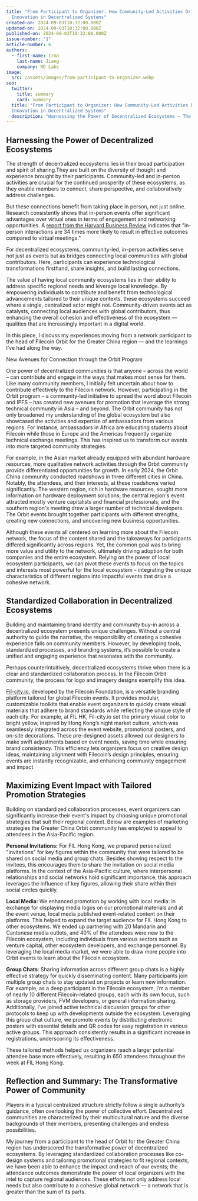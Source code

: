 ```yaml
---
title: "From Participant to Organizer: How Community-Led Activities Drive
  Innovation in Decentralized Systems"
created-on: 2024-09-03T10:32:00.000Z
updated-on: 2024-09-03T10:32:00.000Z
published-on: 2024-09-03T10:32:00.000Z
issue-number: "1"
article-number: 6
authors:
  - first-name: Irma
    last-name: Jiang
    company: ND Labs
image:
  src: /assets/images/from-participant-to-organizer.webp
seo:
  twitter:
    title: summary
    card: summary
  title: "From Participant to Organizer: How Community-Led Activities Drive
  Innovation in Decentralized Systems"
  description: "Harnessing the Power of Decentralized Ecosystems — The strength of decentralized ecosystems lies in their broad participation and spirit of sharing.They are built on the diversity of thought and experience brought by..."
---
```


## Harnessing the Power of Decentralized Ecosystems

The strength of decentralized ecosystems lies in their broad participation and spirit of sharing.They are built on the diversity of thought and experience brought by their participants. Community-led and in-person activities are crucial for the continued prosperity of these ecosystems, as they enable members to connect, share perspective, and collaboratively address challenges.

But these connections benefit from taking place in person, not just online. Research consistently shows that in-person events offer significant advantages over virtual ones in terms of engagement and networking opportunities. A [report from the Harvard Business Review](https://hbr.org/2017/04/a-face-to-face-request-is-34-times-more-successful-than-an-email) indicates that "in-person interactions are 34 times more likely to result in effective outcomes compared to virtual meetings."

For decentralized ecosystems, community-led, in-person activities serve not just as events but as bridges connecting local communities with global contributors. Here, participants can experience technological transformations firsthand, share insights, and build lasting connections.

The value of having local community ecosystems lies in their ability to address specific regional needs and leverage local knowledge. By empowering individuals to contribute and benefit from technological advancements tailored to their unique contexts, these ecosystems succeed where a single, centralized actor might not. Community-driven events act as catalysts, connecting local audiences with global contributors, thus enhancing the overall cohesion and effectiveness of the ecosystem –– qualities that are increasingly important in a digital world.

In this piece, I discuss my experiences moving from a network participant to the head of Filecoin Orbit for the Greater China region –– and the learnings I’ve had along the way.

New Avenues for Connection through the Orbit Program

One power of decentralized communities is that anyone – across the world – can contribute and engage in the ways that makes most sense for them. Like many community members, I initially felt uncertain about how to contribute effectively to the Filecoin network. However, participating in the Orbit program – a community-led initiative to spread the word about Filecoin and IPFS – has created new avenues for promotion that leverage the strong technical community in Asia – and beyond. The Orbit community has not only broadened my understanding of the global ecosystem but also showcased the activities and expertise of ambassadors from various regions. For instance, ambassadors in Africa are educating students about Filecoin while those in Europe and the Americas frequently organize technical exchange meetings. This has inspired us to transform our events into more targeted community strategies.

For example, in the Asian market already equipped with abundant hardware resources, more qualitative network activities through the Orbit community provide differentiated opportunities for growth. In early 2024, the Orbit China community conducted roadshows in three different cities in China. Notably, the attendees, and their interests, at these roadshows varied significantly. The western region, rich in hardware resources, sought more information on hardware deployment solutions; the central region's event attracted mostly venture capitalists and financial professionals; and the southern region's meeting drew a larger number of technical developers. The Orbit events brought together participants with different strengths, creating new connections, and uncovering new business opportunities.

Although these events all centered on learning more about the Filecoin network, the focus of the content shared and the takeaways for participants differed significantly across regions. Yet, the common goal was to bring more value and utility to the network, ultimately driving adoption for both companies and the entire ecosystem. Relying on the power of local ecosystem participants, we can pivot these events to focus on the topics and interests most powerful for the local ecosystem – integrating the unique characteristics of different regions into impactful events that drive a cohesive network.

## Standardized Collaboration in Decentralized Ecosystems

Building and maintaining brand identity and community buy-in across a decentralized ecosystem presents unique challenges. Without a central authority to guide the narrative, the responsibility of creating a cohesive experience falls on community members. However, by developing tools, standardized processes, and branding systems, it’s possible to create a unified and engaging experience that resonates with the community.

Perhaps counterintuitively, decentralized ecosystems thrive when there is a clear and standardized collaboration process. In the Filecoin Orbit community, the process for logo and imagery designs exemplify this idea.

[Fil-city.io](http://Fil-city.io), developed by the Filecoin Foundation, is a versatile branding platform tailored for global Filecoin events. It provides modular, customizable toolkits that enable event organizers to quickly create visual materials that adhere to brand standards while reflecting the unique style of each city. For example, at FIL HK, Fil-city.io set the primary visual color to bright yellow, inspired by Hong Kong’s night market culture, which was seamlessly integrated across the event website, promotional posters, and on-site decorations. These pre-designed assets allowed our designers to make swift adjustments based on event needs, saving time while ensuring brand consistency. This efficiency lets organizers focus on creative design ideas, maintaining alignment with Filecoin’s design principles, ensuring events are instantly recognizable, and enhancing community engagement and impact

## Maximizing Event Impact with Tailored Promotion Strategies

Building on standardized collaboration processes, event organizers can significantly increase their event's impact by choosing unique promotional strategies that suit their regional context. Below are examples of marketing strategies the Greater China Orbit community has employed to appeal to attendees in the Asia-Pacific region.

**Personal Invitations:** For FIL Hong Kong, we prepared personalized "invitations" for key figures within the community that were tailored to be shared on social media and group chats. Besides showing respect to the invitees, this encourages them to share the invitation on social media platforms. In the context of the Asia-Pacific culture, where interpersonal relationships and social networks hold significant importance, this approach leverages the influence of key figures, allowing their share within their social circles quickly.

**Local Media**: We enhanced promotion by working with local media: in exchange for displaying media logos on our promotional materials and at the event venue, local media published event-related content on their platforms. This helped to expand the target audience for FIL Hong Kong to other ecosystems. We ended up partnering with 20 Mandarin and Cantonese media outlets, and 40% of the attendees were new to the Filecoin ecosystem, including individuals from various sectors such as venture capital, other ecosystem developers, and exchange personnel. By leveraging the local media market, we were able to draw more people into Orbit events to learn about the Filecoin ecosystem.

**Group Chats**: Sharing information across different group chats is a highly effective strategy for quickly disseminating content. Many participants join multiple group chats to stay updated on projects or learn new information. For example, as a deep participant in the Filecoin ecosystem, I’m a member of nearly 10 different Filecoin-related groups, each with its own focus, such as storage providers, FVM developers, or general information sharing. Additionally, I’ve joined active technical discussion groups for other protocols to keep up with developments outside the ecosystem. Leveraging this group chat culture, we promote events by distributing electronic posters with essential details and QR codes for easy registration in various active groups. This approach consistently results in a significant increase in registrations, underscoring its effectiveness.

These tailored methods helped us organizers reach a larger potential attendee base more effectively, resulting in 650 attendees throughout the week at FIL Hong Kong.

## Reflection and Summary: The Transformative Power of Community

Players in a typical centralized structure strictly follow a single authority’s guidance, often overlooking the power of collective effort. Decentralized communities are characterized by their multicultural nature and the diverse backgrounds of their members, presenting challenges and endless possibilities.

My journey from a participant to the head of Orbit for the Greater China region has underscored the transformative power of decentralized ecosystems. By leveraging standardized collaboration processes like co-design systems and tailoring promotional strategies to fit regional contexts, we have been able to enhance the impact and reach of our events; the attendance outcomes demonstrate the power of local organizers with the intel to capture regional audiences. These efforts not only address local needs but also contribute to a cohesive global network –– a network that is greater than the sum of its parts.
